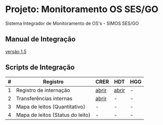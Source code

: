 # Projeto: Monitoramento OS SES/GO

Sistema Integrador de Monitoramento de OS's - SIMOS SES/GO

## Manual de Integração

[versão 1.5](/layouts/v1.5/)

## Scripts de Integração


| # | Registro | CRER | HDT | HGG |
|----|----------|------|-----|-----|
| 1  | Registro de internação | [abrir](/AGIR/CRER/01.03_registro-de-internacao.sql) | [abrir](/ISG/HDT/01.03_registro-de-internacao.sql) | - |
| 2 | Transferências internas | [abrir](/AGIR/CRER/02.03_transferencias-internas.sql) | - | - |
| 3 | Mapa de leitos (Quantitativo) | - | - | - |
| 4 | Mapa de leitos (Status do leito) | - | - | - |
